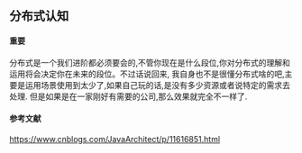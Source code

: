 ## 								分布式认知



#### 重要 

​    分布式是一个我们进阶都必须要会的,不管你现在是什么段位,你对分布式的理解和运用将会决定你在未来的段位。不过话说回来, 我自身也不是很懂分布式啥的吧,主要是运用场景使用到太少了,如果自己玩的话,是没有多少资源或者说特定的需求去处理. 但是如果是在一家刚好有需要的公司,那么效果就完全不一样了.









#### 参考文献

https://www.cnblogs.com/JavaArchitect/p/11616851.html